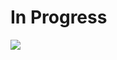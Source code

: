 # In Progress

<img src='https://media1.tenor.com/images/170130993a5ce8d03f29415756393597/tenor.gif?itemid=7963714'/>
